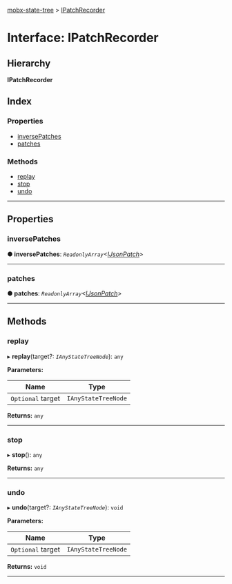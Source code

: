 [mobx-state-tree](../README.md) > [IPatchRecorder](../interfaces/ipatchrecorder.md)

# Interface: IPatchRecorder

## Hierarchy

**IPatchRecorder**

## Index

### Properties

* [inversePatches](ipatchrecorder.md#inversepatches)
* [patches](ipatchrecorder.md#patches)

### Methods

* [replay](ipatchrecorder.md#replay)
* [stop](ipatchrecorder.md#stop)
* [undo](ipatchrecorder.md#undo)

---

## Properties

<a id="inversepatches"></a>

###  inversePatches

**● inversePatches**: *`ReadonlyArray`<[IJsonPatch](ijsonpatch.md)>*

___
<a id="patches"></a>

###  patches

**● patches**: *`ReadonlyArray`<[IJsonPatch](ijsonpatch.md)>*

___

## Methods

<a id="replay"></a>

###  replay

▸ **replay**(target?: *`IAnyStateTreeNode`*): `any`

**Parameters:**

| Name | Type |
| ------ | ------ |
| `Optional` target | `IAnyStateTreeNode` |

**Returns:** `any`

___
<a id="stop"></a>

###  stop

▸ **stop**(): `any`

**Returns:** `any`

___
<a id="undo"></a>

###  undo

▸ **undo**(target?: *`IAnyStateTreeNode`*): `void`

**Parameters:**

| Name | Type |
| ------ | ------ |
| `Optional` target | `IAnyStateTreeNode` |

**Returns:** `void`

___

